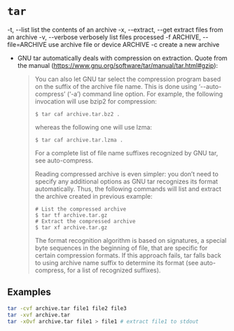 # `tar`

 -t, --list  list the contents of an archive
 -x, --extract, --get extract files from an archive
 -v, --verbose verbosely list files processed
 -f ARCHIVE, --file=ARCHIVE use archive file or device ARCHIVE
 -c create a new archive


- GNU tar automatically deals with compression on extraction. Quote from
  the manual (https://www.gnu.org/software/tar/manual/tar.html#gzip):

  > You can also let GNU tar select the compression program based on the
  > suffix of the archive file name. This is done using ‘--auto-compress’
  > (‘-a’) command line option. For example, the following invocation will
  > use bzip2 for compression:
  >
  > ```
  > $ tar caf archive.tar.bz2 .
  > ```
  >
  > whereas the following one will use lzma:
  >
  > ```
  > $ tar caf archive.tar.lzma .
  > ```
  >
  > For a complete list of file name suffixes recognized by GNU tar, see
  > auto-compress.
  >
  > Reading compressed archive is even simpler: you don’t need to specify
  > any additional options as GNU tar recognizes its format automatically.
  > Thus, the following commands will list and extract the archive created
  > in previous example:
  >
  > ```
  > # List the compressed archive
  > $ tar tf archive.tar.gz
  > # Extract the compressed archive
  > $ tar xf archive.tar.gz
  > ```
  >
  > The format recognition algorithm is based on signatures, a special
  > byte sequences in the beginning of file, that are specific for certain
  > compression formats. If this approach fails, tar falls back to using
  > archive name suffix to determine its format (see auto-compress, for a
  > list of recognized suffixes).


## Examples

```sh
tar -cvf archive.tar file1 file2 file3
tar -xvf archive.tar
tar -xOvf archive.tar file1 > file1 # extract file1 to stdout
```
